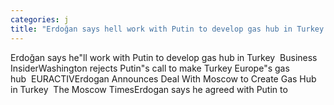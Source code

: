 ```yaml
---
categories: j
title: "Erdoğan says hell work with Putin to develop gas hub in Turkey  Business Insider"
---
```

Erdoğan says he"ll work with Putin to develop gas hub in Turkey&nbsp;&nbsp;Business InsiderWashington rejects Putin"s call to make Turkey Europe"s gas hub&nbsp;&nbsp;EURACTIVErdogan Announces Deal With Moscow to Create Gas Hub in Turkey&nbsp;&nbsp;The Moscow TimesErdogan says he agreed with Putin to
